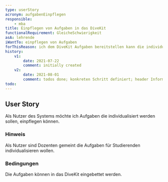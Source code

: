 ```yaml
---
type: userStory
acronym: aufgabenEinpflegen
responsible:
    - mba
title: Einpflegen von Aufgaben in das DiveKit
functionalRequirement: GleicheSchwierigkeit
asA: lehrende
iWantTo: einpflegen von Aufgaben 
forThisReason: ich dem DiveKit Aufgaben bereitstellen kann die individulisiert werden sollen
history:
    v1:
        date: 2021-07-22
        comment: initially created
    v2: 
        date: 2021-08-01
        comment: todos done; konkreten Schritt definiert; header Informationen angepasst
todo:
---
```


## User Story

Als Nutzer des Systems möchte ich Aufgaben die individualisiert werden sollen, einpflegen können.

### Hinweis

Als Nutzer sind Dozenten gemeint die Aufgaben für Studierenden individualisieren wollen.

### Bedingungen

Die Aufgaben können in das DiveKit eingebettet werden.



